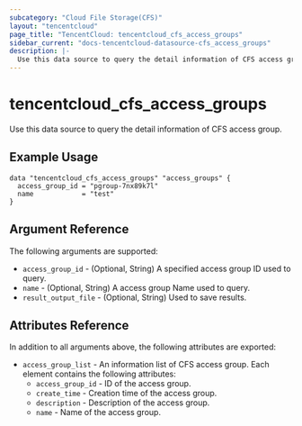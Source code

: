 ```yaml
---
subcategory: "Cloud File Storage(CFS)"
layout: "tencentcloud"
page_title: "TencentCloud: tencentcloud_cfs_access_groups"
sidebar_current: "docs-tencentcloud-datasource-cfs_access_groups"
description: |-
  Use this data source to query the detail information of CFS access group.
---
```


# tencentcloud_cfs_access_groups

Use this data source to query the detail information of CFS access group.

## Example Usage

```hcl
data "tencentcloud_cfs_access_groups" "access_groups" {
  access_group_id = "pgroup-7nx89k7l"
  name            = "test"
}
```

## Argument Reference

The following arguments are supported:

* `access_group_id` - (Optional, String) A specified access group ID used to query.
* `name` - (Optional, String) A access group Name used to query.
* `result_output_file` - (Optional, String) Used to save results.

## Attributes Reference

In addition to all arguments above, the following attributes are exported:

* `access_group_list` - An information list of CFS access group. Each element contains the following attributes:
  * `access_group_id` - ID of the access group.
  * `create_time` - Creation time of the access group.
  * `description` - Description of the access group.
  * `name` - Name of the access group.




